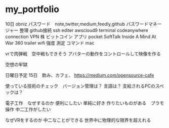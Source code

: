 # my_portfolio


10日
obniz
パスワード　note,twitter,medium,feedly,github
パスワードマネージャー 整理
github接続 ssh
editer awscloud9
terminal codeanywhere
connection VPN
株
ビットコイン
アプリ
pocket
SoftTalk
Inside A Mind At War 360 trailer
wifi 強度 測定 コマンド mac

vrで肉弾戦　空中戦もできそう
アバターの動作をコントロールして映像を作る

空想の牢獄

日曜日予定
15日　飲み、カフェ、
https://medium.com/opensource-cafe

使っている技術のチェック　バージョン管理は？
言語は？
支給されるPCのスペックは？

電子工作　なぜするのか
便利にしたい
単純に好き
作りたいものがある　プラモ操作
中二工作がしたい

なぜVRをするのか
中二なことができる
世界中に物理的な限界を超えれる
